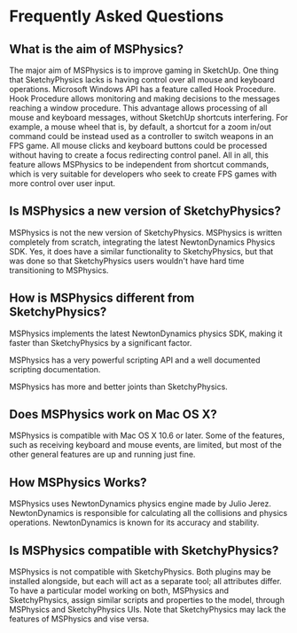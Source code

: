 # Frequently Asked Questions

## What is the aim of MSPhysics?

The major aim of MSPhysics is to improve gaming in SketchUp. One thing that
SketchyPhysics lacks is having control over all mouse and keyboard operations.
Microsoft Windows API has a feature called Hook Procedure. Hook Procedure allows
monitoring and making decisions to the messages reaching a window procedure.
This advantage allows processing of all mouse and keyboard messages, without
SketchUp shortcuts interfering. For example, a mouse wheel that is, by default,
a shortcut for a zoom in/out command could be instead used as a controller to
switch weapons in an FPS game. All mouse clicks and keyboard buttons could be
processed without having to create a focus redirecting control panel. All in
all, this feature allows MSPhysics to be independent from shortcut commands,
which is very suitable for developers who seek to create FPS games with more
control over user input.


## Is MSPhysics a new version of SketchyPhysics?

MSPhysics is not the new version of SketchyPhysics. MSPhysics is written
completely from scratch, integrating the latest NewtonDynamics Physics SDK. Yes,
it does have a similar functionality to SketchyPhysics, but that was done so that
SketchyPhysics users wouldn't have hard time transitioning to MSPhysics.


## How is MSPhysics different from SketchyPhysics?

MSPhysics implements the latest NewtonDynamics physics SDK, making it faster
than SketchyPhysics by a significant factor.

MSPhysics has a very powerful scripting API and a well documented scripting
documentation.

MSPhysics has more and better joints than SketchyPhysics.


## Does MSPhysics work on Mac OS X?

MSPhysics is compatible with Mac OS X 10.6 or later. Some of the features, such
as receiving keyboard and mouse events, are limited, but most of the other
general features are up and running just fine.


## How MSPhysics Works?

MSPhysics uses NewtonDynamics physics engine made by Julio Jerez. NewtonDynamics
is responsible for calculating all the collisions and physics operations.
NewtonDynamics is known for its accuracy and stability.


## Is MSPhysics compatible with SketchyPhysics?

MSPhysics is not compatible with SketchyPhysics. Both plugins may be installed
alongside, but each will act as a separate tool; all attributes differ. To have
a particular model working on both, MSPhysics and SketchyPhysics, assign similar
scripts and properties to the model, through MSPhysics and SketchyPhysics UIs.
Note that SketchyPhysics may lack the features of MSPhysics and vise versa.
